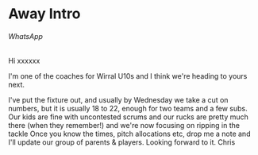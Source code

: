 # Away Intro

###### WhatsApp

Hi xxxxxx

I'm one of the coaches for Wirral U10s and I think we're heading to yours next.

I've put the fixture out, and usually by Wednesday we take a cut on numbers, but it is usually 18 to 22, enough for two teams and a few subs. Our kids are fine with uncontested scrums and our rucks are pretty much there (when they remember!) and we're now focusing on ripping in the tackle
Once you know the times, pitch allocations etc, drop me a note and I'll update our group of parents & players.
Looking forward to it.
Chris
